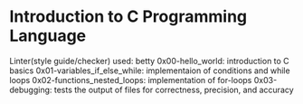 # Introduction to C Programming Language
Linter(style guide/checker) used: betty
0x00-hello_world: introduction to C basics
0x01-variables_if_else_while: implementaion of conditions and while loops
0x02-functions_nested_loops: implementation of for-loops
0x03-debugging: tests the output of files for correctness, precision, and accuracy
